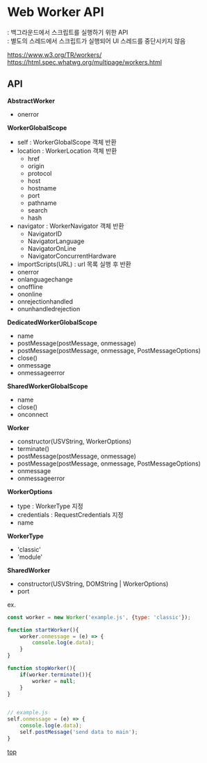 # Web Worker API
: 백그라운드에서 스크립트를 실행하기 위한 API    
: 별도의 스레드에서 스크립트가 실행되어 UI 스레드를 중단시키지 않음   


https://www.w3.org/TR/workers/   
https://html.spec.whatwg.org/multipage/workers.html



## API

**AbstractWorker**
- onerror


**WorkerGlobalScope**   
- self      : WorkerGlobalScope 객체 반환
- location  : WorkerLocation 객체 반환
    - href
    - origin
    - protocol
    - host
    - hostname
    - port
    - pathname
    - search
    - hash
- navigator : WorkerNavigator 객체 반환  
    - NavigatorID
    - NavigatorLanguage
    - NavigatorOnLine
    - NavigatorConcurrentHardware
- importScripts(URL) : url 목록 실행 후 반환  
- onerror
- onlanguagechange
- onoffline
- ononline  
- onrejectionhandled   
- onunhandledrejection


**DedicatedWorkerGlobalScope**
- name
- postMessage(postMessage, onmessage)
- postMessage(postMessage, onmessage, PostMessageOptions)
- close()
- onmessage
- onmessageerror


**SharedWorkerGlobalScope**
- name
- close()
- onconnect


**Worker**
- constructor(USVString, WorkerOptions)
- terminate()
- postMessage(postMessage, onmessage)
- postMessage(postMessage, onmessage, PostMessageOptions)
- onmessage
- onmessageerror


**WorkerOptions**
- type : WorkerType 지정  
- credentials : RequestCredentials 지정  
- name


**WorkerType**
- 'classic'
- 'module'


**SharedWorker**
- constructor(USVString, DOMString | WorkerOptions)
- port


ex.
```js
const worker = new Worker('example.js', {type: 'classic'});

function startWorker(){
    worker.onmessage = (e) => {
        console.log(e.data);
    }     
}

function stopWorker(){
    if(worker.terminate()){
        worker = null;
    }
}


// example.js
self.onmessage = (e) => {
    console.log(e.data);
    self.postMessage('send data to main');
}
```



[top](#)
